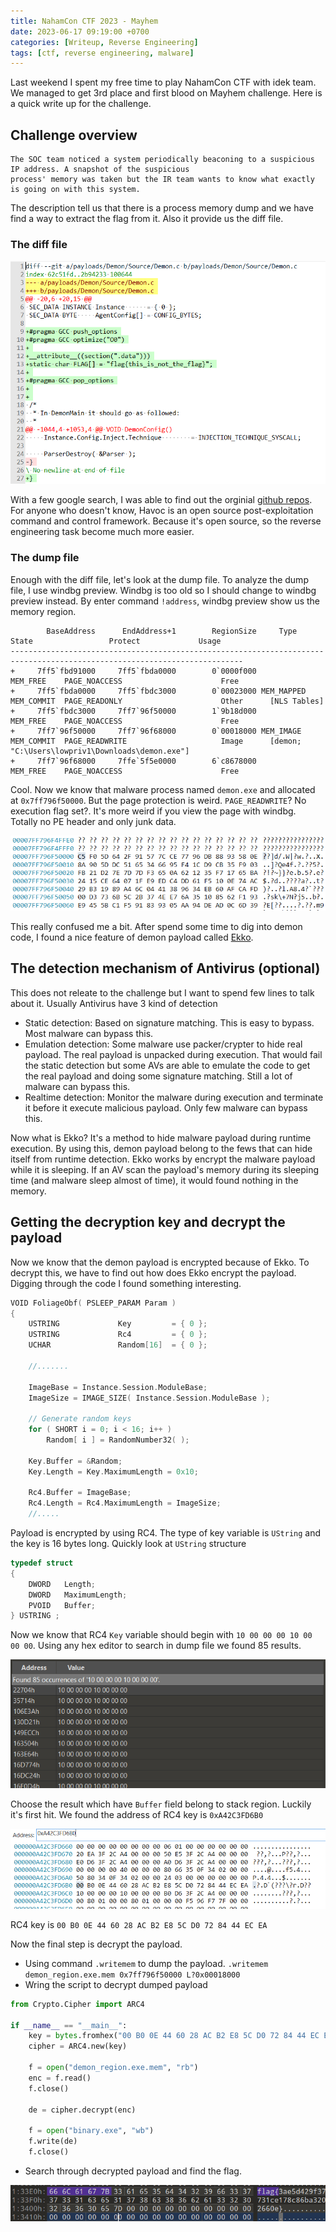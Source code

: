 ```yaml
---
title: NahamCon CTF 2023 - Mayhem
date: 2023-06-17 09:19:00 +0700
categories: [Writeup, Reverse Engineering]
tags: [ctf, reverse engineering, malware]
---
```


Last weekend I spent my free time to play NahamCon CTF with idek team. We managed to get 3rd place and first blood on Mayhem challenge. Here is a quick write up for the challenge.

## Challenge overview

```
The SOC team noticed a system periodically beaconing to a suspicious IP address. A snapshot of the suspicious 
process' memory was taken but the IR team wants to know what exactly is going on with this system.
```

The description tell us that there is a process memory dump and we have find a way to extract the flag from it. Also it provide us the diff file.

### The diff file

![Image](/commons/2023-06-17-nahamcon-mayhem-solution/img001.PNG)

With a few google search, I was able to find out the orginial [github repos](https://github.com/HavocFramework/Havoc/blob/main/payloads/Demon/Source/Demon.c). For anyone who doesn't know, Havoc is an open source post-exploitation command and control framework. Because it's open source, so the reverse engineering task become much more easier.  

### The dump file

Enough with the diff file, let's look at the dump file. To analyze the dump file, I use windbg preview. Windbg is too old so I should change to windbg preview instead. By enter command `!address`, windbg preview show us the memory region.

```
        BaseAddress      EndAddress+1        RegionSize     Type       State                 Protect             Usage
--------------------------------------------------------------------------------------------------------------------------
+     7ff5`fbd91000     7ff5`fbda0000        0`0000f000             MEM_FREE    PAGE_NOACCESS                      Free       
+     7ff5`fbda0000     7ff5`fbdc3000        0`00023000 MEM_MAPPED  MEM_COMMIT  PAGE_READONLY                      Other      [NLS Tables]
+     7ff5`fbdc3000     7ff7`96f50000        1`9b18d000             MEM_FREE    PAGE_NOACCESS                      Free       
+     7ff7`96f50000     7ff7`96f68000        0`00018000 MEM_IMAGE   MEM_COMMIT  PAGE_READWRITE                     Image      [demon; "C:\Users\lowpriv1\Downloads\demon.exe"]
+     7ff7`96f68000     7ffe`5f5e0000        6`c8678000             MEM_FREE    PAGE_NOACCESS                      Free       
```


Cool. Now we know that malware process named `demon.exe` and allocated at `0x7ff796f50000`. But the page protection is weird. `PAGE_READWRITE`? No execution flag set?. It's more weird if you view the page with windbg. Totally no PE header and only junk data.

![Image](/commons/2023-06-17-nahamcon-mayhem-solution/img002.PNG)

This really confused me a bit. After spend some time to dig into demon code, I found a nice feature of demon payload called [Ekko](https://github.com/Cracked5pider/Ekko).

## The detection mechanism of Antivirus (optional)

This does not releate to the challenge but I want to spend few lines to talk about it. Usually Antivirus have 3 kind of detection
- Static detection: Based on signature matching. This is easy to bypass. Most malware can bypass this.
- Emulation detection: Some malware use packer/crypter to hide real payload. The real payload is unpacked during execution. That would fail the static detection but some AVs are able to emulate the code to get the real payload and doing some signature matching. Still a lot of malware can bypass this.
- Realtime detection: Monitor the malware during execution and terminate it before it execute malicious payload. Only few malware can bypass this.

Now what is Ekko? It's a method to hide malware payload during runtime execution. By using this, demon payload belong to the fews that can hide itself from runtime detection. Ekko works by encrypt the malware payload while it is sleeping. If an AV scan the payload's memory during its sleeping time (and malware sleep almost of time), it would found nothing in the memory.

## Getting the decryption key and decrypt the payload

Now we know that the demon payload is encrypted because of Ekko. To decrypt this, we have to find out how does Ekko encrypt the payload. Digging through the code I found something interesting.

```c
VOID FoliageObf( PSLEEP_PARAM Param )
{
    USTRING             Key         = { 0 };
    USTRING             Rc4         = { 0 };
    UCHAR               Random[16]  = { 0 };
    
    //.......
    
    ImageBase = Instance.Session.ModuleBase;
    ImageSize = IMAGE_SIZE( Instance.Session.ModuleBase );

    // Generate random keys
    for ( SHORT i = 0; i < 16; i++ )
        Random[ i ] = RandomNumber32( );

    Key.Buffer = &Random;
    Key.Length = Key.MaximumLength = 0x10;

    Rc4.Buffer = ImageBase;
    Rc4.Length = Rc4.MaximumLength = ImageSize;
    //.....
```

Payload is encrypted by using RC4. The type of key variable is `UString` and the key is 16 bytes long. Quickly look at `UString` structure

```c
typedef struct
{
    DWORD	Length;
    DWORD	MaximumLength;
    PVOID	Buffer;
} USTRING ;
```

Now we know that RC4 `Key` variable should begin with `10 00 00 00 10 00 00 00`. Using any hex editor to search in dump file we found 85 results.

![Image](/commons/2023-06-17-nahamcon-mayhem-solution/img004.PNG)

Choose the result which have `Buffer` field belong to stack region. Luckily it's first hit. We found the address of RC4 key is `0xA42C3FD6B0`

![Image](/commons/2023-06-17-nahamcon-mayhem-solution/img005.PNG)

RC4 key is `00 B0 0E 44 60 28 AC B2 E8 5C D0 72 84 44 EC EA`  

Now the final step is decrypt the payload.
- Using command `.writemem` to dump the payload. `.writemem demon_region.exe.mem 0x7ff796f50000 L?0x00018000`
- Wring the script to decrypt dumped payload

```python
from Crypto.Cipher import ARC4

if __name__ == "__main__":
    key = bytes.fromhex("00 B0 0E 44 60 28 AC B2 E8 5C D0 72 84 44 EC EA")
    cipher = ARC4.new(key)
    
    f = open("demon_region.exe.mem", "rb")
    enc = f.read()
    f.close()
    
    de = cipher.decrypt(enc)
    
    f = open("binary.exe", "wb")
    f.write(de)
    f.close()
```

- Search through decrypted payload and find the flag.

![Image](/commons/2023-06-17-nahamcon-mayhem-solution/img006.PNG)